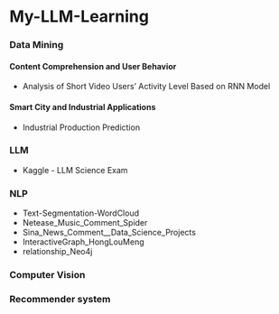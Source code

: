 # My-LLM-Learning

### Data Mining
#### Content Comprehension and User Behavior
- Analysis of Short Video Users’ Activity Level Based on RNN Model

#### Smart City and Industrial Applications
- Industrial Production Prediction

### LLM
- Kaggle - LLM Science Exam
### NLP
- Text-Segmentation-WordCloud
- Netease_Music_Comment_Spider
- Sina_News_Comment__Data_Science_Projects
- InteractiveGraph_HongLouMeng
- relationship_Neo4j

### Computer Vision
### Recommender system

